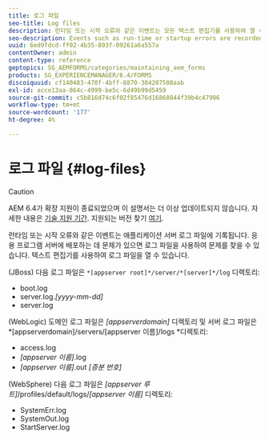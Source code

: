 ```yaml
---
title: 로그 파일
seo-title: Log files
description: 런타임 또는 시작 오류와 같은 이벤트는 모든 텍스트 편집기를 사용하여 열 수 있는 애플리케이션 서버 로그 파일에 기록됩니다.
seo-description: Events such as run-time or startup errors are recorded to the application server log files, which can be  opened using any text editor.
uuid: 6ed9fdcd-ff02-4b35-893f-09261a6a557a
contentOwner: admin
content-type: reference
geptopics: SG_AEMFORMS/categories/maintaining_aem_forms
products: SG_EXPERIENCEMANAGER/6.4/FORMS
discoiquuid: cf140483-470f-4bff-8870-304207508aab
exl-id: acce13aa-864c-4999-be5c-6d49b99d5459
source-git-commit: c5b816d74c6f02f85476d16868844f39b4c47996
workflow-type: tm+mt
source-wordcount: '177'
ht-degree: 4%

---
```


# 로그 파일 {#log-files}

>[!CAUTION]
>
>AEM 6.4가 확장 지원이 종료되었으며 이 설명서는 더 이상 업데이트되지 않습니다. 자세한 내용은 [기술 지원 기간](https://helpx.adobe.com/kr/support/programs/eol-matrix.html). 지원되는 버전 찾기 [여기](https://experienceleague.adobe.com/docs/).

런타임 또는 시작 오류와 같은 이벤트는 애플리케이션 서버 로그 파일에 기록됩니다. 응용 프로그램 서버에 배포하는 데 문제가 있으면 로그 파일을 사용하여 문제를 찾을 수 있습니다. 텍스트 편집기를 사용하여 로그 파일을 열 수 있습니다.

(JBoss) 다음 로그 파일은 `*[appserver root]*/server/*[server]*/log` 디렉토리:

* boot.log
* server.log.*[yyyy-mm-dd]*
* server.log

(WebLogic) 도메인 로그 파일은 *[appserverdomain]* 디렉토리 및 서버 로그 파일은 *[appserverdomain]/servers/[appserver 이름]/logs *디렉토리:

* access.log
* *[appserver 이름]*.log
* *[appserver 이름]*.out *[증분 번호]*

(WebSphere) 다음 로그 파일은 *[appserver 루트]*/profiles/default/logs/*[appserver 이름]* 디렉토리:

* SystemErr.log
* SystemOut.log
* StartServer.log
